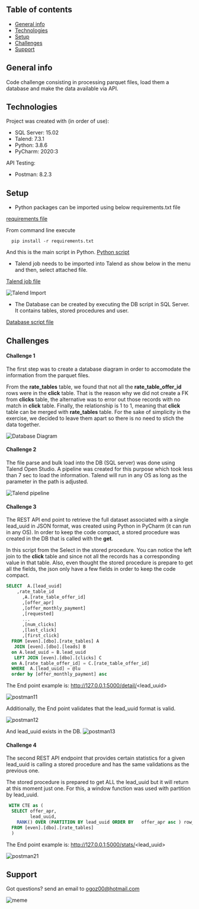 ## Table of contents
* [General info](#general-info)
* [Technologies](#technologies)
* [Setup](#setup)
* [Challenges](#challenges)
* [Support](#support)

## General info
Code challenge consisting in processing parquet files, load them a database and make the data available via API.
	
## Technologies
Project was created with (in order of use):
* SQL Server: 15.02
* Talend: 7.3.1
* Python: 3.8.6
* PyCharm: 2020:3

API Testing:
* Postman: 8.2.3
	
## Setup
* Python packages can be imported using below requirements.txt file

[requirements file](https://github.com/OscarGlz/even_test/blob/main/requirements.txt)

From command line execute

```shell
  pip install -r requirements.txt
```
And this is the main script in Python.
[Python script](https://github.com/OscarGlz/even_test/blob/main/main.py)

* Talend job needs to be imported into Talend as show below in the menu and then, select attached file.

[Talend job file](https://github.com/OscarGlz/even_test/blob/main/talend_job.zip)

![Talend Import](https://github.com/OscarGlz/even_test/blob/main/ImportTalend.PNG)

* The Database can be created by executing the DB script in SQL Server. It contains tables, stored procedures and user.

[Database script file](https://github.com/OscarGlz/even_test/blob/main/even_db.sql)

## Challenges

#### Challenge 1
The first step was to create a database diagram in order to accomodate the information from the parquet files.

From the <b>rate_tables</b> table, we found that not all the <b>rate_table_offer_id</b> rows were in the <b>click</b> table. That is the reason why we did not create a FK from <b>clicks</b> table, the alternative was to error out those records with no match in <b>click</b> table. Finally, the relationship is 1 to 1, meaning that <b>click</b> table can be merged with <b>rate_tables</b> table. For the sake of simplicity in the exercise, we decided to leave them apart so there is no need to stich the data together.

![Database Diagram](https://github.com/OscarGlz/even_test/blob/main/DBDiagram.PNG)

#### Challenge 2
The file parse and bulk load into the DB (SQL server) was done using Talend Open Studio. A pipeline was created for this purpose which took less than 7 sec to load the information. Talend will run in any OS as long as the parameter in the path is adjusted.

![Talend pipeline](https://github.com/OscarGlz/even_test/blob/main/Talend.PNG)

#### Challenge 3
The REST API end point to retrieve the full dataset associated with a single lead_uuid in JSON format, was created using Python in PyCharm (it can run in any OS). In order to keep the code compact, a stored procedure was created in the DB that is called with the  <b>get</b>.

In this script from the Select in the stored procedure. You can notice the left join to the <b>click</b> table and since not all the records has a corresponding value in that table. Also, even thought the stored procedure is prepare to get all the fields, the json only have a few fields in order to keep the code compact.

```sql
SELECT  A.[lead_uuid]     
	,rate_table_id
      ,A.[rate_table_offer_id]
      ,[offer_apr]
      ,[offer_monthly_payment]
      ,[requested]
      ...
      ,[num_clicks]
      ,[last_click]
      ,[first_click]
  FROM [even].[dbo].[rate_tables] A
   JOIN [even].[dbo].[leads] B
  on A.lead_uuid = B.lead_uuid
   LEFT JOIN [even].[dbo].[clicks] C
  on A.[rate_table_offer_id] = C.[rate_table_offer_id]
  WHERE  A.[lead_uuid] = @lu
  order by [offer_monthly_payment] asc
```

The End point example is:
http://127.0.0.1:5000/detail/<lead_uuid>

![postman11](https://github.com/OscarGlz/even_test/blob/main/postman11.PNG)

Additionally, the End point validates that the lead_uuid format is valid. 

![postman12](https://github.com/OscarGlz/even_test/blob/main/postman12.PNG)

And lead_uuid exists in the DB.
![postman13](https://github.com/OscarGlz/even_test/blob/main/postman13.PNG)


#### Challenge 4
The second REST API endpoint that provides certain statistics for a given lead_uuid is calling a stored procedure and has the same validations as the previous one.

The stored procedure is prepared to get ALL the lead_uuid but it will return at this moment just one. For this, a window function was used with partition by lead_uuid.

```sql
 WITH CTE as (
  SELECT offer_apr,
         lead_uuid,
	RANK() OVER (PARTITION BY lead_uuid	ORDER BY   offer_apr asc ) row_num
  FROM [even].[dbo].[rate_tables]
  )
```
The End point example is:
http://127.0.0.1:5000/stats/<lead_uuid>

![postman21](https://github.com/OscarGlz/even_test/blob/main/postman21.PNG)


## Support
Got questions? send an email to ogoz00@hotmail.com

![meme](https://github.com/OscarGlz/even_test/blob/main/574j75.gif)
